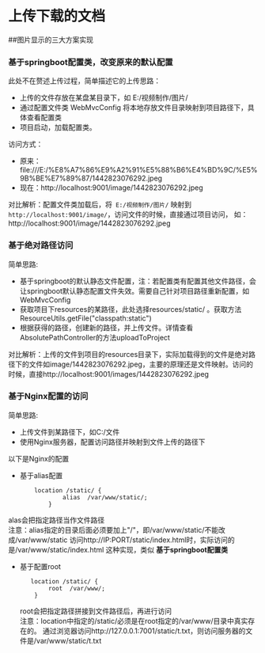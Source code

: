 # 上传下载的文档

##图片显示的三大方案实现

### 基于springboot配置类，改变原来的默认配置
  此处不在赘述上传过程，简单描述它的上传思路：

*  上传的文件存放在某盘某目录下，如 E:/视频制作/图片/
*  通过配置文件类 WebMvcConfig 将本地存放文件目录映射到项目路径下，具体查看配置类
*  项目启动，加载配置类。

访问方式：
  *  原来：file:///E:/%E8%A7%86%E9%A2%91%E5%88%B6%E4%BD%9C/%E5%9B%BE%E7%89%87/1442823076292.jpeg
  *  现在：http://localhost:9001/image/1442823076292.jpeg
  
对比解析：配置文件类加载后，将` E:/视频制作/图片/` 映射到 `http://localhost:9001/image/`，访问文件的时候，直接通过项目访问，
如：http://localhost:9001/image/1442823076292.jpeg
    

### 基于绝对路径访问
 简单思路:

* 基于springboot的默认静态文件配置，注：若配置类有配置其他文件路径，会让springboot默认静态配置文件失效。需要自己针对项目路径重新配置，如WebMvcConfig
* 获取项目下resources的某路径，此处选择resources/static/ 。获取方法 ResourceUtils.getFile("classpath:static")
* 根据获得的路径，创建新的路径，并上传文件。详情查看AbsolutePathController的方法uploadToProject

对比解析：上传的文件到项目的resources目录下，实际加载得到的文件是绝对路径下的文件如image/1442823076292.jpeg，主要的原理还是文件映射。访问的时候，直接http://localhost:9001/images/1442823076292.jpeg 

### 基于Nginx配置的访问
 简单思路:
 * 上传文件到某路径下，如C:/文件
 * 使用Nginx服务器，配置访问路径并映射到文件上传的路径下
 
 以下是Nginx的配置
 * 基于alias配置 
 
           location /static/ {
                   alias  /var/www/static/;
               }
 
  alas会把指定路径当作文件路径           
 注意：alias指定的目录后面必须要加上"/"，即/var/www/static/不能改成/var/www/static
 访问http://IP:PORT/static/index.html时，实际访问的是/var/www/static/index.html 
 这种实现，类似 **基于springboot配置类**     
 
 * 基于配置root
 
          location /static/ {
               root  /var/www/;
           }
          
   root会把指定路径拼接到文件路径后，再进行访问        
   注意：location中指定的/static/必须是在root指定的/var/www/目录中真实存在的。
   通过浏览器访问http://127.0.0.1:7001/static/t.txt，则访问服务器的文件是/var/www/static/t.txt
          
               
              